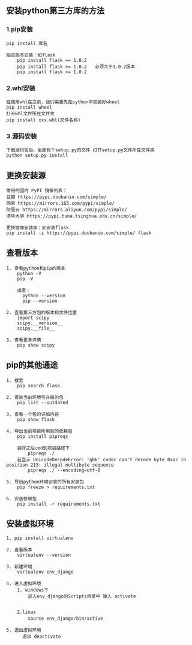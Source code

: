 ## 安装python第三方库的方法
### 1.pip安装
    pip install 库名
    
    指定版本安装：如flask
        pip install flask == 1.0.2
        pip install flask >= 1.0.2   必须大于1.0.2版本
        pip install flask <= 1.0.2 

### 2.whl安装
    在使用whl在之前，我们需要先在python中安装好wheel
    pip install wheel
    打开whl文件所在文件夹
    pip install xxx.whl(文件名称)
### 3.源码安装
    下载源码包后，里面有个setup.py的文件 打开setup.py文件所在文件夹
    python setup.py install
    
## 更换安装源
    常用的国内 PyPI 镜像列表：
    豆瓣 https://pypi.doubanio.com/simple/
    网易 https://mirrors.163.com/pypi/simple/
    阿里云 https://mirrors.aliyun.com/pypi/simple/
    清华大学 https://pypi.tuna.tsinghua.edu.cn/simple/
    
    更换镜像安装库：如安装flask
    pip install -i https://pypi.doubanio.com/simple/ flask

## 查看版本
    1. 查看python和pip的版本
        python -V
        pip -V
        
        或者：
          python --version
          pip --version
          
    2. 查看第三方包的版本和文件位置
        import scipy
        scipy.__version__
        scipy.__file__
        
    3. 查看更多详情
        pip show scipy 
   
## pip的其他通途
          
    1. 搜索
        pip search flask
     
    2. 查询当前环境可升级的包
        pip list --outdated
        
    3. 查看一个包的详细内容
        pip show flask
        
    4. 导出当前项目所用到的依赖包
        pip install pipreqs 
        
        装好之后cmd到项目路径下
            pipreqs ./
        若显示 UnicodeDecodeError: 'gbk' codec can't decode byte 0xac in position 213: illegal multibyte sequence
            pipreqs ./ --encoding=utf-8
    
    5. 导出python环境安装的所有安装包
        pip freeze > requirements.txt
    
    6. 安装依赖包
        pip install -r requirements.txt
        
        
## 安装虚拟环境
    1. pip install virtualenv
    
    2. 查看版本
        virtualenv --version
        
    3. 新建环境
        virtualenv env_django  
        
    4. 进入虚拟环境
        1. windows下
            进入env_django的Scripts目录中 输入 activate
          
            
        2.linux
            source env_django/bin/active　
            
    5. 退出虚拟环境
          退出 deactivate
    
       
        
     
    
    
